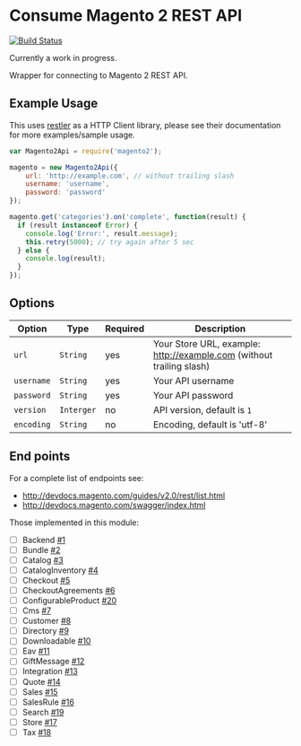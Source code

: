 # Consume Magento 2 REST API

[![Build Status](https://travis-ci.org/adamj88/node-magento2.svg?branch=master)](https://travis-ci.org/adamj88/node-magento2)

Currently a work in progress.

Wrapper for connecting to Magento 2 REST API. 

## Example Usage

This uses [restler](https://github.com/danwrong/restler) as a HTTP Client library, please see their documentation for more examples/sample usage.

```js
var Magento2Api = require('magento2');

magento = new Magento2Api({
    url: 'http://example.com', // without trailing slash
    username: 'username',
    password: 'password'
});

magento.get('categories').on('complete', function(result) {
  if (result instanceof Error) {
    console.log('Error:', result.message);
    this.retry(5000); // try again after 5 sec
  } else {
    console.log(result);
  }
});
```

## Options

|      Option      |   Type     | Required |                             Description                              |
| ---------------- | ---------- | -------- | -------------------------------------------------------------------- |
| `url`            | `String`   | yes      | Your Store URL, example: http://example.com (without trailing slash) |
| `username`       | `String`   | yes      | Your API username                                                    |
| `password`       | `String`   | yes      | Your API password                                                    |
| `version`        | `Interger` | no       | API version, default is `1`                                          |
| `encoding`       | `String`   | no       | Encoding, default is 'utf-8'                                         |

## End points

For a complete list of endpoints see:

- http://devdocs.magento.com/guides/v2.0/rest/list.html
- http://devdocs.magento.com/swagger/index.html

Those implemented in this module:

- [ ] Backend [#1](https://github.com/adamj88/node-magento2/issues/1)
- [ ] Bundle [#2](https://github.com/adamj88/node-magento2/issues/2)
- [ ] Catalog [#3](https://github.com/adamj88/node-magento2/issues/3)
- [ ] CatalogInventory [#4](https://github.com/adamj88/node-magento2/issues/4)
- [ ] Checkout [#5](https://github.com/adamj88/node-magento2/issues/5)
- [ ] CheckoutAgreements [#6](https://github.com/adamj88/node-magento2/issues/6)
- [ ] ConfigurableProduct [#20](https://github.com/adamj88/node-magento2/issues/20)
- [ ] Cms [#7](https://github.com/adamj88/node-magento2/issues/7)
- [ ] Customer [#8](https://github.com/adamj88/node-magento2/issues/8)
- [ ] Directory [#9](https://github.com/adamj88/node-magento2/issues/9)
- [ ] Downloadable [#10](https://github.com/adamj88/node-magento2/issues/10)
- [ ] Eav [#11](https://github.com/adamj88/node-magento2/issues/11)
- [ ] GiftMessage [#12](https://github.com/adamj88/node-magento2/issues/12)
- [ ] Integration [#13](https://github.com/adamj88/node-magento2/issues/13)
- [ ] Quote [#14](https://github.com/adamj88/node-magento2/issues/14)
- [ ] Sales [#15](https://github.com/adamj88/node-magento2/issues/15)
- [ ] SalesRule [#16](https://github.com/adamj88/node-magento2/issues/16)
- [ ] Search [#19](https://github.com/adamj88/node-magento2/issues/19)
- [ ] Store [#17](https://github.com/adamj88/node-magento2/issues/17)
- [ ] Tax [#18](https://github.com/adamj88/node-magento2/issues/18)
